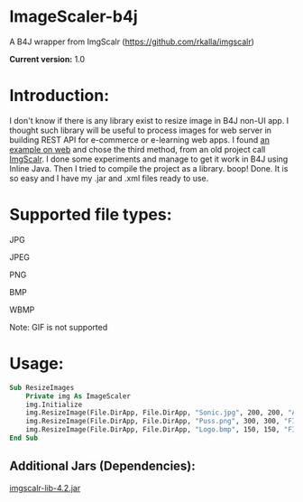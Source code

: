 # ImageScaler-b4j
A B4J wrapper from ImgScalr (https://github.com/rkalla/imgscalr)

**Current version:** 1.0

# Introduction: #

I don't know if there is any library exist to resize image in B4J non-UI app.
I thought such library will be useful to process images for web server in building REST API for e-commerce or e-learning web apps.
I found [an example on web](https://www.baeldung.com/java-resize-image) and chose the third method, from an old project call [ImgScalr](https://github.com/rkalla/imgscalr).
I done some experiments and manage to get it work in B4J using Inline Java.
Then I tried to compile the project as a library. boop! Done. It is so easy and I have my .jar and .xml files ready to use.

# Supported file types: #
JPG

JPEG

PNG

BMP

WBMP

Note: GIF is not supported

# Usage: #
```vb
Sub ResizeImages
    Private img As ImageScaler
    img.Initialize
    img.ResizeImage(File.DirApp, File.DirApp, "Sonic.jpg", 200, 200, "AUTOMATIC")
    img.ResizeImage(File.DirApp, File.DirApp, "Puss.png", 300, 300, "FIT_TO_WIDTH")
    img.ResizeImage(File.DirApp, File.DirApp, "Logo.bmp", 150, 150, "FIT_TO_HEIGHT")
End Sub
```

## Additional Jars (Dependencies): ##
[imgscalr-lib-4.2.jar](https://mvnrepository.com/artifact/org.imgscalr/imgscalr-lib/4.2)

